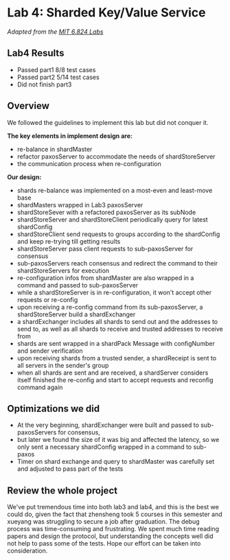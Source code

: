 # Lab 4: Sharded Key/Value Service
*Adapted from the [MIT 6.824
Labs](http://nil.csail.mit.edu/6.824/2015/labs/lab-4.html)*


## Lab4 Results
* Passed part1 8/8 test cases
* Passed part2 5/14 test cases
* Did not finish part3


## Overview
We followed the guidelines to implement this lab but did not conquer it.

**The key elements in implement design are:**
* re-balance in shardMaster
* refactor paxosServer to accommodate the needs of shardStoreServer
* the communication process when re-configuration

**Our design:**
* shards re-balance was implemented on a most-even and least-move base
* shardMasters wrapped in Lab3 paxosServer
* shardStoreSever with a refactored paxosServer as its subNode
* shardStoreServer and shardStoreClient periodically query for latest shardConfig
* shardStoreClient send requests to groups according to the shardConfig and keep re-trying till getting results
* shardStoreServer pass client requests to sub-paxosServer for consensus
* sub-paxosServers reach consensus and redirect the command to their shardStoreServers for execution
* re-configuration infos from shardMaster are also wrapped in a command and passed to sub-paxosServer
* while a shardStoreServer is in re-configuration, it won't accept other requests or re-config
* upon receiving a re-config command from its sub-paxosServer, a shardStoreServer build a shardExchanger
* a shardExchanger includes all shards to send out and the addresses to send to, as well as all shards to receive and trusted addresses to receive from
* shards are sent wrapped in a shardPack Message with configNumber and sender verification
* upon receiving shards from a trusted sender, a shardReceipt is sent to all servers in the sender's group
* when all shards are sent and are received, a shardServer considers itself finished the re-config and start to accept requests and reconfig command again



## Optimizations we did
* At the very beginning, shardExchanger were built and passed to sub-paxosServers for consensus, 
* but later we found the size of it was big and affected the latency, so we only sent a necessary shardConfig wrapped in a command to sub-paxos
* Timer on shard exchange and query to shardMaster was carefully set and adjusted to pass part of the tests

## Review the whole project
We've put tremendous time into both lab3 and lab4, and this is the best we could do,
given the fact that zhensheng took 5 courses in this semester and xueyang was struggling to secure a job after graduation.
The debug process was time-consuming and frustrating. We spent much time reading papers and design the protocol, 
but understanding the concepts well did not help to pass some of the tests.
Hope our effort can be taken into consideration.